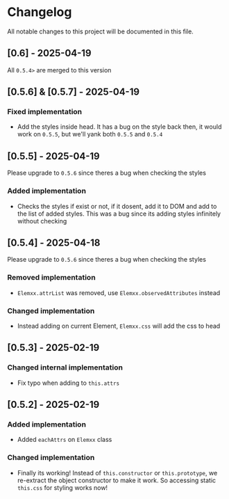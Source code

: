 
# Changelog

All notable changes to this project will be documented in this file.

## [0.6] - 2025-04-19
All `0.5.4>` are merged to this version

## [0.5.6] & [0.5.7] - 2025-04-19

### Fixed implementation
- Add the styles inside head. It has a bug on the style back then, it would work on `0.5.5`, but we'll yank both `0.5.5` and `0.5.4`

## [0.5.5] - 2025-04-19

Please upgrade to `0.5.6` since theres a bug when checking the styles

### Added implementation
- Checks the styles if exist or not, if it dosent, add it to DOM and add to the list of added styles. This was a bug since its adding styles infinitely without checking

## [0.5.4] - 2025-04-18

Please upgrade to `0.5.6` since theres a bug when checking the styles

### Removed implementation
- `Elemxx.attrList` was removed, use `Elemxx.observedAttributes` instead

### Changed implementation
-  Instead adding on current Element, `Elemxx.css` will add the css to head

## [0.5.3] - 2025-02-19

### Changed internal implementation
- Fix typo when adding to `this.attrs`

## [0.5.2] - 2025-02-19

### Added implementation
- Added `eachAttrs` on `Elemxx` class

### Changed implementation
- Finally its working! Instead of `this.constructor` or `this.prototype`, we re-extract the object constructor to make it work. So accessing static `this.css` for styling works now!
